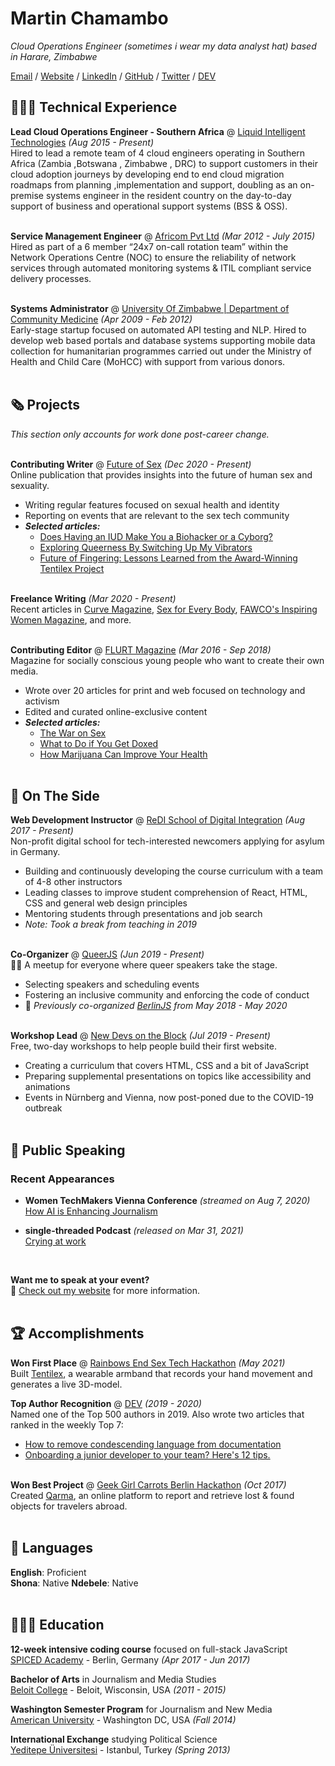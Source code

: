 # Martin Chamambo

_Cloud Operations Engineer (sometimes i wear my data analyst hat) based in Harare, Zimbabwe_ <br>

[Email](mailto:chamambom@gmail.com.com) / [Website](https://cubem.co.zw/) / [LinkedIn](https://www.linkedin.com/in/chamambom/) / [GitHub](https://github.com/chamambom/) / [Twitter](https://twitter.com/chamambom/) / [DEV](https://dev.to/chamambom/)

## 👩🏼‍💻 Technical Experience 

**Lead Cloud Operations Engineer - Southern Africa** @ [Liquid Intelligent Technologies](https://liquid.tech) _(Aug 2015 - Present)_ <br>
Hired to lead a remote team of 4 cloud engineers operating in Southern Africa (Zambia ,Botswana , Zimbabwe , DRC) to support customers in their cloud adoption 
journeys by developing end to end cloud migration roadmaps from planning ,implementation and support, doubling as an on-premise 
systems engineer in the resident country on the day-to-day support of business and operational support systems (BSS & OSS).
<br><br>

**Service Management Engineer** @ [Africom Pvt Ltd](https://africom.co.zw/) _(Mar 2012 - July 2015)_ <br>
Hired as part of a 6 member “24x7 on-call rotation team” within the Network Operations Centre (NOC) to ensure the reliability of network services 
through automated monitoring systems & ITIL compliant service delivery processes.
<br><br>

**Systems Administrator** @ [University Of Zimbabwe | Department of Community Medicine](http://meeshkan.com/) _(Apr 2009 - Feb 2012)_ <br>
Early-stage startup focused on automated API testing and NLP.
  Hired to develop web based portals and database systems supporting mobile data collection for humanitarian programmes carried out under 
  the Ministry of Health and Child Care (MoHCC) with support from various donors.
 <br><br>
    
## 🗞 Projects

_This section only accounts for work done post-career change._
<br><br>

**Contributing Writer** @ [Future of Sex](https://futureofsex.net/author/carolyn/) _(Dec 2020 - Present)_ <br>
Online publication that provides insights into the future of human sex and sexuality.
  - Writing regular features focused on sexual health and identity
  - Reporting on events that are relevant to the sex tech community
  - **_Selected articles:_**
    - [Does Having an IUD Make You a Biohacker or a Cyborg?](https://futureofsex.net/augmentation/does-having-an-iud-make-you-a-biohacker-or-a-cyborg/)
    - [Exploring Queerness By Switching Up My Vibrators](https://futureofsex.net/sex-tech/exploring-queerness-by-switching-up-my-vibrators/)
    - [Future of Fingering: Lessons Learned from the Award-Winning Tentilex Project](https://futureofsex.net/sex-tech/future-of-fingering-lessons-learned-from-the-award-winning-tentilex-project/)
<br><br>

**Freelance Writing** _(Mar 2020 - Present)_ <br>
Recent articles in [Curve Magazine](https://www.curvemag.com/us-home/beyond-the-binary-how-software-engineer-sara-vieira-founded-a-global-community-of-queer-coders/), [Sex for Every Body](https://sexforeverybody.com/author/carolyn/), [FAWCO's Inspiring Women Magazine](https://workwithcarolyn.com/words/fawco-feature), and more.
<br><br>

**Contributing Editor** @ [FLURT Magazine](https://www.facebook.com/flurtmagazine) _(Mar 2016 - Sep 2018)_ <br>
Magazine for socially conscious young people who want to create their own media.
  - Wrote over 20 articles for print and web focused on technology and activism
  - Edited and curated online-exclusive content
  - **_Selected articles:_**
    - [The War on Sex](https://workwithcarolyn.com/words/war-on-sex)
    - [What to Do if You Get Doxed](https://workwithcarolyn.com/words/what-to-do-if-you-get-doxed)
    - [How Marijuana Can Improve Your Health](https://workwithcarolyn.com/words/how-marijuana-can-improve-your-health)
    <br><br>

## 📌 On The Side

**Web Development Instructor** @ [ReDI School of Digital Integration](https://www.redi-school.org/) _(Aug 2017 - Present)_<br>
Non-profit digital school for tech-interested newcomers applying for asylum in Germany.
  - Building and continuously developing the course curriculum with a team of 4-8 other instructors
  - Leading classes to improve student comprehension of React, HTML, CSS and general web design principles
  - Mentoring students through presentations and job search
  - _Note: Took a break from teaching in 2019_
  <br><br>

**Co-Organizer** @ [QueerJS](https://queerjs.com/) _(Jun 2019 - Present)_<br>
🏳️‍🌈 A meetup for everyone where queer speakers take the stage.
  - Selecting speakers and scheduling events
  - Fostering an inclusive community and enforcing the code of conduct
  - 🐻 _Previously co-organized [BerlinJS](https://berlinjs.org/) from May 2018 - May 2020_
  <br><br>
  
**Workshop Lead** @ [New Devs on the Block](https://newdevs.org/) _(Jul 2019 - Present)_ <br>
Free, two-day workshops to help people build their first website.
  - Creating a curriculum that covers HTML, CSS and a bit of JavaScript 
  - Preparing supplemental presentations on topics like accessibility and animations
  - Events in Nürnberg and Vienna, now post-poned due to the COVID-19 outbreak 
  <br><br>

## 🎤 Public Speaking
    
### Recent Appearances

- **Women TechMakers Vienna Conference** _(streamed on Aug 7, 2020)_
<br>[How AI is Enhancing Journalism](https://www.youtube.com/watch?v=-qZCRHwnnbM)<br>

- **single-threaded Podcast** _(released on Mar 31, 2021)_
<br>[Crying at work](https://anchor.fm/single-threaded/episodes/Carolyn-Stransky-on-Crying-at-Work-etu7hj)<br>
<br>

**Want me to speak at your event?**
<br>💖 [Check out my website](https://workwithcarolyn.com/speaking) for more information.
<br><br>
  
## 🏆 Accomplishments

**Won First Place** @ [Rainbows End Sex Tech Hackathon](https://hack.touchyfeely.tech/) _(May 2021)_ <br>
Built [Tentilex](https://workwithcarolyn.com/blog/tentilex), a wearable armband that records your hand movement and generates a live 3D-model. 

**Top Author Recognition** @ [DEV](https://dev.to/) _(2019 - 2020)_ <br>
Named one of the Top 500 authors in 2019. Also wrote two articles that ranked in the weekly Top 7:
  - [How to remove condescending language from documentation](https://dev.to/meeshkan/how-to-remove-condescending-language-from-documentation-4a5p)
  - [Onboarding a junior developer to your team? Here's 12 tips.](https://dev.to/carolstran/onboarding-a-junior-developer-to-your-team-here-s-12-tips-4g3a)
<br><br>

**Won Best Project** @ [Geek Girl Carrots Berlin Hackathon](http://www.hacklikeagirl.co/) _(Oct 2017)_<br>
Created [Qarma](https://github.com/lcorr8/qarma), an online platform to report and retrieve lost & found objects for travelers abroad.
<br><br>

## 💬 Languages

**English**: Proficient <br>
**Shona**: Native
**Ndebele**: Native
<br><br>

## 👩🏼‍🎓 Education

**12-week intensive coding course** focused on full-stack JavaScript<br>
[SPICED Academy](https://www.spiced-academy.com/) - Berlin, Germany _(Apr 2017 - Jun 2017)_ <br>

**Bachelor of Arts** in Journalism and Media Studies<br>
[Beloit College](https://www.beloit.edu/) - Beloit, Wisconsin, USA _(2011 - 2015)_

**Washington Semester Program** for Journalism and New Media<br>
[American University](https://www.american.edu/) - Washington DC, USA _(Fall 2014)_

**International Exchange** studying Political Science<br>
[Yeditepe Üniversitesi](https://yeditepe.edu.tr/en) - Istanbul, Turkey _(Spring 2013)_
